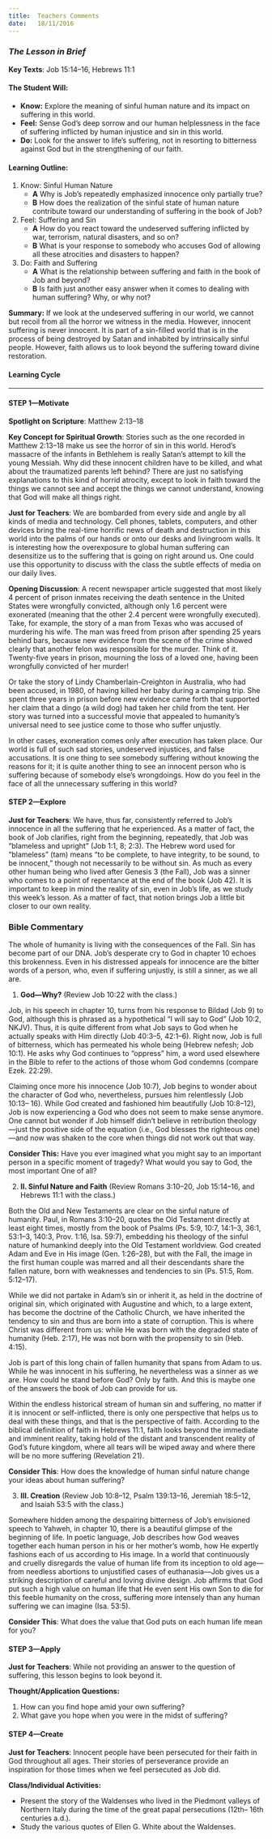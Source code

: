 ```yaml
---
title:  Teachers Comments
date:   18/11/2016
---
```


### _The Lesson in Brief_

**Key Texts**: Job 15:14–16, Hebrews 11:1

#### **The Student Will:**
- **Know:** Explore the meaning of sinful human nature and its impact on suffering in this world.
- **Feel:** Sense God’s deep sorrow and our human helplessness in the face of suffering inflicted by human injustice and sin in this world.
- **Do:** Look for the answer to life’s suffering, not in resorting to bitterness against God but in the strengthening of our faith.

#### **Learning Outline:**
1. Know: Sinful Human Nature
   + **A** Why is Job’s repeatedly emphasized innocence only partially true?
   + **B** How does the realization of the sinful state of human nature contribute toward our understanding of suffering in the book of Job?
2. Feel: Suffering and Sin
   + **A** How do you react toward the undeserved suffering inflicted by war, terrorism, natural disasters, and so on?
   + **B** What is your response to somebody who accuses God of allowing all these atrocities and disasters to happen?
3. Do: Faith and Suffering
   + **A** What is the relationship between suffering and faith in the book of Job and beyond?
   + **B** Is faith just another easy answer when it comes to dealing with human suffering? Why, or why not?
 
**Summary:** If we look at the undeserved suffering in our world, we cannot but recoil from all the horror we witness in the media. However, innocent suffering is never innocent. It is part of a sin-filled world that is in the process of being destroyed by Satan and inhabited by intrinsically sinful people. However, faith allows us to look beyond the suffering toward divine restoration.

#### **Learning Cycle**
------

#### STEP 1—Motivate

**Spotlight on Scripture**: Matthew 2:13–18

**Key Concept for Spiritual Growth**: Stories such as the one recorded in Matthew 2:13–18 make us see the horror of sin in this world. Herod’s massacre of the infants in Bethlehem is really Satan’s attempt to kill the young Messiah. Why did these innocent children have to be killed, and what about the traumatized parents left behind? There are just no satisfying explanations to this kind of horrid atrocity, except to look in faith toward the things we cannot see and accept the things we cannot understand, knowing that God will make all things right.

**Just for Teachers**: We are bombarded from every side and angle by all kinds of media and technology. Cell phones, tablets, computers, and other devices bring the real-time horrific news of death and destruction in this world into the palms of our hands or onto our desks and livingroom walls. It is interesting how the overexposure to global human suffering can desensitize us to the suffering that is going on right around us. One could use this opportunity to discuss with the class the subtle effects of media on our daily lives.

**Opening Discussion**: A recent newspaper article suggested that most likely 4 percent of prison inmates receiving the death sentence in the United States were wrongfully convicted, although only 1.6 percent were exonerated (meaning that the other 2.4 percent were wrongfully executed). Take, for example, the story of a man from Texas who was accused of murdering his wife. The man was freed from prison after spending 25 years behind bars, because new evidence from the scene of the crime showed clearly that another felon was responsible for the murder. Think of it. Twenty-five years in prison, mourning the loss of a loved one, having been wrongfully convicted of her murder!

Or take the story of Lindy Chamberlain-Creighton in Australia, who had been accused, in 1980, of having killed her baby during a camping trip. She spent three years in prison before new evidence came forth that supported her claim that a dingo (a wild dog) had taken her child from the tent. Her story was turned into a successful movie that appealed to humanity’s universal need to see justice come to those who suffer unjustly.

In other cases, exoneration comes only after execution has taken place. Our world is full of such sad stories, undeserved injustices, and false accusations. It is one thing to see somebody suffering without knowing the reasons for it; it is quite another thing to see an innocent person who is suffering because of somebody else’s wrongdoings. How do you feel in the face of all the unnecessary suffering in this world?

#### STEP 2—Explore
**Just for Teachers**: We have, thus far, consistently referred to Job’s innocence in all the suffering that he experienced. As a matter of fact, the book of Job clarifies, right from the beginning, repeatedly, that Job was “blameless and upright” (Job 1:1, 8; 2:3). The Hebrew word used for “blameless” (tam) means “to be complete, to have integrity, to be sound, to be innocent,” though not necessarily to be without sin. As much as every other human being who lived after Genesis 3 (the Fall), Job was a sinner who comes to a point of repentance at the end of the book (Job 42). It is important to keep in mind the reality of sin, even in Job’s life, as we study this week’s lesson. As a matter of fact, that notion brings Job a little bit closer to our own reality.

### **Bible Commentary**

The whole of humanity is living with the consequences of the Fall. Sin has become part of our DNA. Job’s desperate cry to God in chapter 10 echoes this brokenness. Even in his distressed appeals for innocence are the bitter words of a person, who, even if suffering unjustly, is still a sinner, as we all are.

1. **God—Why?** (Review Job 10:22 with the class.)

Job, in his speech in chapter 10, turns from his response to Bildad (Job 9) to God, although this is phrased as a hypothetical “I will say to God” (Job 10:2, NKJV). Thus, it is quite different from what Job says to God when he actually speaks with Him directly (Job 40:3–5, 42:1–6). Right now, Job is full of bitterness, which has permeated his whole being (Hebrew nefesh; Job 10:1). He asks why God continues to “oppress” him, a word used elsewhere in the Bible to refer to the actions of those whom God condemns (compare Ezek. 22:29).

Claiming once more his innocence (Job 10:7), Job begins to wonder about the character of God who, nevertheless, pursues him relentlessly (Job 10:13– 16). While God created and fashioned him beautifully (Job 10:8–12), Job is now experiencing a God who does not seem to make sense anymore. One cannot but wonder if Job himself didn’t believe in retribution theology—just the positive side of the equation (i.e., God blesses the righteous one)—and now was shaken to the core when things did not work out that way.

**Consider This:** Have you ever imagined what you might say to an important person in a specific moment of tragedy? What would you say to God, the most important One of all?

2. **II. Sinful Nature and Faith** (Review Romans 3:10–20, Job 15:14–16, and Hebrews 11:1 with the class.)

Both the Old and New Testaments are clear on the sinful nature of humanity. Paul, in Romans 3:10–20, quotes the Old Testament directly at least eight times, mostly from the book of Psalms (Ps. 5:9, 10:7, 14:1–3, 36:1, 53:1–3, 140:3, Prov. 1:16, Isa. 59:7), embedding his theology of the sinful nature of humankind deeply into the Old Testament worldview. God created Adam and Eve in His image (Gen. 1:26–28), but with the Fall, the image in the first human couple was marred and all their descendants share the fallen nature, born with weaknesses and tendencies to sin (Ps. 51:5, Rom. 5:12–17).

While we did not partake in Adam’s sin or inherit it, as held in the doctrine of original sin, which originated with Augustine and which, to a large extent, has become the doctrine of the Catholic Church, we have inherited the tendency to sin and thus are born into a state of corruption. This is where Christ was different from us: while He was born with the degraded state of humanity (Heb. 2:17), He was not born with the propensity to sin (Heb. 4:15).

Job is part of this long chain of fallen humanity that spans from Adam to us. While he was innocent in his suffering, he nevertheless was a sinner as we are. How could he stand before God? Only by faith. And this is maybe one of the answers the book of Job can provide for us.

Within the endless historical stream of human sin and suffering, no matter if it is innocent or self-inflicted, there is only one perspective that helps us to deal with these things, and that is the perspective of faith. According to the biblical definition of faith in Hebrews 11:1, faith looks beyond the immediate and imminent reality, taking hold of the distant and transcendent reality of God’s future kingdom, where all tears will be wiped away and where there will be no more suffering (Revelation 21).

**Consider This**: How does the knowledge of human sinful nature change your ideas about human suffering?
   
3. **III. Creation** (Review Job 10:8–12, Psalm 139:13–16, Jeremiah 18:5–12, and Isaiah 53:5 with the class.)

Somewhere hidden among the despairing bitterness of Job’s envisioned speech to Yahweh, in chapter 10, there is a beautiful glimpse of the beginning of life. In poetic language, Job describes how God weaves together each human person in his or her mother’s womb, how He expertly fashions each of us according to His image. In a world that continuously and cruelly disregards the value of human life from its inception to old age—from needless abortions to unjustified cases of euthanasia—Job gives us a striking description of careful and loving divine design. Job affirms that God put such a high value on human life that He even sent His own Son to die for this feeble humanity on the cross, suffering more intensely than any human suffering we can imagine (Isa. 53:5).
   
**Consider This**: What does the value that God puts on each human life mean for you?

#### STEP 3—Apply

**Just for Teachers**: While not providing an answer to the question of suffering, this lesson begins to look beyond it.

**Thought/Application Questions:**

1. How can you find hope amid your own suffering?
2. What gave you hope when you were in the midst of suffering?

#### STEP 4—Create

**Just for Teachers**: Innocent people have been persecuted for their faith in God throughout all ages. Their stories of perseverance provide an inspiration for those times when we feel persecuted as Job did.

**Class/Individual Activities:**

- Present the story of the Waldenses who lived in the Piedmont valleys of Northern Italy during the time of the great papal persecutions (12th– 16th centuries a.d.).
- Study the various quotes of Ellen G. White about the Waldenses.
